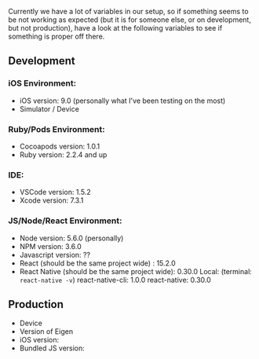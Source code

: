 Currently we have a lot of variables in our setup, so if something seems to be not working as expected (but it is for someone else, or on development, but not production), have a look at the following variables to see if something is proper off there.

## Development

### iOS Environment:

- iOS version: 9.0 (personally what I've been testing on the most)
- Simulator / Device

### Ruby/Pods Environment:

- Cocoapods version: 1.0.1
- Ruby version: 2.2.4 and up

### IDE:

- VSCode version: 1.5.2
- Xcode version: 7.3.1

### JS/Node/React Environment:

- Node version: 5.6.0 (personally)
- NPM version: 3.6.0
- Javascript version: ?? 
- React (should be the same project wide) : 15.2.0
- React Native (should be the same project wide): 0.30.0
Local: (terminal: `react-native -v`)
react-native-cli: 1.0.0
react-native: 0.30.0

## Production

- Device
- Version of Eigen
- iOS version:
- Bundled JS version:

